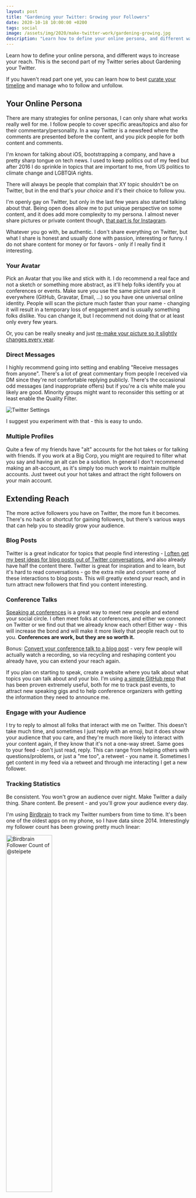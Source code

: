 ```yaml
---
layout: post
title: "Gardening your Twitter: Growing your Followers"
date: 2020-10-18 10:00:00 +0200
tags: social
image: /assets/img/2020/make-twitter-work/gardening-growing.jpg
description: "Learn how to define your online persona, and different ways to increase your reach. This is the second part of my Twitter series about Gardening your Twitter."
---
```


Learn how to define your online persona, and different ways to increase your reach. This is the second part of my Twitter series about Gardening your Twitter. 

If you haven't read part one yet, you can learn how to best [curate your timeline](/posts/curating-your-twitter-timeline/) and manage who to follow and unfollow.

## Your Online Persona

There are many strategies for online personas, I can only share what works really well for me. I follow people to cover specific areas/topics and also for their commentary/personality. In a way Twitter is a newsfeed where the comments are presented before the content, and you pick people for both content and comments.

I'm known for talking about iOS, bootstrapping a company, and have a pretty sharp tongue on tech news. I used to keep politics out of my feed but after 2016 I do sprinkle in topics that are important to me, from US politics to climate change and LGBTQIA rights.

There will always be people that complain that XY topic shouldn't be on Twitter, but in the end that's *your choice* and it's their choice to follow you.

I'm openly gay on Twitter, but only in the last few years also started talking about that. Being open does allow me to put unique perspective on some content, and it does add more complexity to my persona. I almost never share pictures or private content though, [that part is for Instagram](https://www.instagram.com/sportg33k/).

Whatever you go with, be authentic. I don't share everything on Twitter, but what I share is honest and usually done with passion, interesting or funny. I do not share content for money or for favors - only if I really find it interesting.

### Your Avatar

Pick an Avatar that you like and stick with it. I do recommend a real face and not a sketch or something more abstract, as it'll help folks identify you at conferences or events. Make sure you use the same picture and use it everywhere (GitHub, Gravatar, Email, ...) so you have one universal online identity. People will scan the picture much faster than your name - changing it will result in a temporary loss of engagement and is usually something folks dislike. You can change it, but I recommend not doing that or at least only every few years.

Or, you can be really sneaky and just [re-make your picture so it slightly changes every year](https://krausefx.com/blog/continuous-delivery-for-your-profile-picture).

### Direct Messages

I highly recommend going into setting and enabling "Receive messages from anyone". There's a lot of great commentary from people I received via DM since they're not comfortable replying publicly. There's the occasional odd messages (and inappropriate offers) but if you're a cis white male you likely are good. Minority groups might want to reconsider this setting or at least enable the Quality Filter.

![Twitter Settings](/assets/img/2020/make-twitter-work/settings.png)

I suggest you experiment with that - this is easy to undo.

### Multiple Profiles

Quite a few of my friends have "alt" accounts for the hot takes or for talking with friends. If you work at a Big Corp, you might are required to filter what you say and having an alt can be a solution. In general I don't recommend making an alt-account, as it's simply too much work to maintain multiple accounts. Just tweet out your hot takes and attract the right followers on your main account.

## Extending Reach

The more active followers you have on Twitter, the more fun it becomes. There's no hack or shortcut for gaining followers, but there's various ways that can help you to steadily grow your audience.

### Blog Posts

Twitter is a great indicator for topics that people find interesting - [I often get my best ideas for blog posts out of Twitter conversations](https://twitter.com/steipete/status/1297956386836566016), and also already have half the content there. Twitter is great for inspiration and to learn, but it's hard to read conversations - go the extra mile and convert some of these interactions to blog posts. This will greatly extend your reach, and in turn attract new followers that find you content interesting.

### Conference Talks

[Speaking at conferences](https://steipete.tv/) is a great way to meet new people and extend your social circle. I often meet folks at conferences, and either we connect on Twitter or we find out that we already know each other! Either way - this will increase the bond and will make it more likely that people reach out to you. **Conferences are work, but they are so worth it.** 

Bonus: [Convert your conference talk to a blog post](https://pspdfkit.com/blog/2018/binary-frameworks-swift/) - very few people will actually watch a recording, so via recycling and reshaping content you already have, you can extend your reach again.

If you plan on starting to speak, create a website where you talk about what topics you can talk about and your bio. I'm using [a simple GitHub repo](https://github.com/steipete/speaking) that has been proven extremely useful, both for me to track past events, to attract new speaking gigs and to help conference organizers with getting the information they need to announce me.

### Engage with your Audience

I try to reply to almost all folks that interact with me on Twitter. This doesn't take much time, and sometimes I just reply with an emoji, but it does show your audience that you care, and they're much more likely to interact with your content again, if they know that it's not a one-way street. Same goes to your feed - don't just read, reply. This can range from helping others with questions/problems, or just a "me too", a retweet - you name it. Sometimes I get content in my feed via a retweet and through me interacting I get a new follower.

### Tracking Statistics

Be consistent. You won't grow an audience over night. Make Twitter a daily thing. Share content. Be present - and you'll grow your audience every day.

I'm using [Birdbrain](http://birdbrainapp.com/) to track my Twitter numbers from time to time. It's been one of the oldest apps on my phone, so I have data since 2014. Interestingly my follower count has been growing pretty much linear:

<img src="/assets/img/2020/make-twitter-work/follower.png" alt="Birdbrain Follower Count of @steipete" width="50%">

[Twitter Analytics](https://analytics.twitter.com/) is also great to understand which tweets work.

## Tweets that Work

I do share a lot of news articles. I often just quote something interesting from the news if it's not something that needs a strong commentary, but something that does show that it's worth your time.

The tweets that are the most engaging however usually are original content, usually in context with your audience and topics of interest. Here's some of my top performing tweets of the last few months, with about 80k-450k impressions. Sometimes it's the [stupid tweets that explode](https://twitter.com/steipete/status/1310331623729229827), sometimes you [don't need words](https://twitter.com/steipete/status/1306884214252613632?s=20). It also can be news commentary, if the comment [really nails it](https://twitter.com/steipete/status/1288151223028322304), or just [really fits](https://twitter.com/steipete/status/1281547449660825601).

{% twitter https://twitter.com/steipete/status/1313864628967964672?s=21 %}

{% twitter https://twitter.com/steipete/status/1317061856901570560?s=20 %}

### Using Threads

Lately I've been using more and more threads to connect tweets over time - this has been proven to be really great, as it immediately gives people context, they can read more and the official Twitter client also does show usually 2-3 tweets in a thread, giving you more "space" in the timeline. An example is this:

{% twitter https://twitter.com/steipete/status/1277623561604214784 %}

## Curating your Timeline

Who you follow defines your Twitter experience. Learn how you can garden your Twitter Timeline to keep it fun and interesting, [in the second part of this series](/posts/curating-your-twitter-timeline/).

## Addendum: Building Personal Brands for Introverts

I've given a talk at UIKonf in Berlin in 2018 about Building Personal Brands for Introverts, which is still highly relevant and goes even deeper into this topic:

<iframe width="560" height="315" src="https://www.youtube-nocookie.com/embed/0c6izSzP-KQ" frameborder="0" allow="accelerometer; autoplay; clipboard-write; encrypted-media; gyroscope; picture-in-picture" allowfullscreen></iframe>